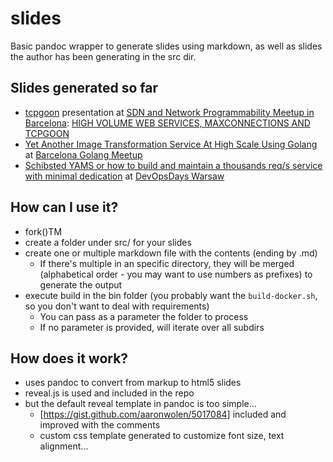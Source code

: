 # slides
Basic pandoc wrapper to generate slides using markdown, as well as slides the author has been generating in the src dir.

## Slides generated so far

* [tcpgoon](https://github.com/dachad/tcpgoon) presentation at [SDN and Network Programmability Meetup in Barcelona](https://www.meetup.com/es-ES/SDN-and-Network-Programmability-Meetup-in-Barcelona/events/245132925/):
[HIGH VOLUME WEB SERVICES, MAXCONNECTIONS AND TCPGOON](http://dcaba.github.io/slides/171218_tcpgoonAtBcnNetworkMeetup/)
* [Yet Another Image Transformation Service At High Scale Using Golang](https://dcaba.github.io/slides/180612_transformingImagesAtScaleWithGo/)
at [Barcelona Golang Meetup](https://www.meetup.com/es-ES/Golang-Barcelona/events/252114527/)
* [Schibsted YAMS or how to build and maintain a thousands req/s service with minimal dedication](https://dcaba.github.io/slides/181119_yamsServiceAndOps) 
at [DevOpsDays Warsaw](https://devopsdays.pl/)

## How can I use it?

* fork()TM
* create a folder under src/ for your slides
* create one or multiple markdown file with the contents (ending by .md)
	* If there's multiple in an specific directory, they will be merged (alphabetical order - you may want to use
	numbers as prefixes) to generate the output
* execute build in the bin folder (you probably want the `build-docker.sh`, so you don't want to deal with requirements)
	* You can pass as a parameter the folder to process
	* If no parameter is provided, will iterate over all subdirs

## How does it work?

* uses pandoc to convert from markup to html5 slides
* reveal.js is used and included in the repo
* but the default reveal template in pandoc is too simple...
	* [https://gist.github.com/aaronwolen/5017084] included and improved with the comments
	* custom css template generated to customize font size, text alignment...
